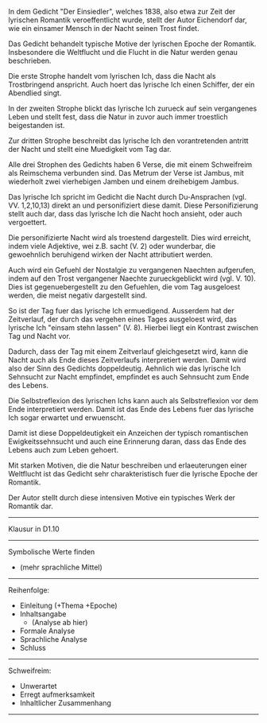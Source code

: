 In dem Gedicht "Der Einsiedler", welches 1838, also etwa zur Zeit der lyrischen Romantik veroeffentlicht wurde, stellt der Autor Eichendorf dar, wie ein einsamer Mensch in der Nacht seinen Trost findet.

Das Gedicht behandelt typische Motive der lyrischen Epoche der Romantik.
Insbesondere die Weltflucht und die Flucht in die Natur werden genau beschrieben.

Die erste Strophe handelt vom lyrischen Ich, dass die Nacht als Trostbringend anspricht.
Auch hoert das lyrische Ich einen Schiffer, der ein Abendlied singt.

In der zweiten Strophe blickt das lyrische Ich zurueck auf sein vergangenes Leben und stellt fest, dass die Natur in zuvor auch immer troestlich beigestanden ist.

Zur dritten Strophe beschreibt das lyrische Ich den vorantretenden antritt der Nacht und stellt eine Muedigkeit vom Tag dar.

Alle drei Strophen des Gedichts haben 6 Verse, die mit einem Schweifreim als Reimschema verbunden sind.
Das Metrum der Verse ist Jambus, mit wiederholt zwei vierhebigen Jamben und einem dreihebigem Jambus.

Das lyrische Ich spricht im Gedicht die Nacht durch Du-Ansprachen (vgl. VV. 1,2,10,13) direkt an und personifiziert diese damit.
Diese Personifizierung stellt auch dar, dass das lyrische Ich die Nacht hoch ansieht, oder auch vergoettert.

Die personifizierte Nacht wird als troestend dargestellt.
Dies wird erreicht, indem viele Adjektive, wei z.B. sacht (V. 2) oder wunderbar, die gewoehnlich beruhigend wirken der Nacht attributiert werden.

Auch wird ein Gefuehl der Nostalgie zu vergangenen Naechten aufgerufen, indem auf den Trost vergangener Naechte zurueckgeblickt wird (vgl. V. 10).
Dies ist gegenuebergestellt zu den Gefuehlen, die vom Tag ausgeloest werden, die meist negativ dargestellt sind.

So ist der Tag fuer das lyrische Ich ermuedigend. Ausserdem hat der Zeitverlauf, der durch das vergehen eines Tages ausgeloest wird, das lyrische Ich "einsam stehn lassen" (V. 8).
Hierbei liegt ein Kontrast zwischen Tag und Nacht vor.

Dadurch, dass der Tag mit einem Zeitverlauf gleichgesetzt wird, kann die Nacht auch als Ende dieses Zeitverlaufs interpretiert werden.
Damit wird also der Sinn des Gedichts doppeldeutig.
Aehnlich wie das lyrische Ich Sehnsucht zur Nacht empfindet, empfindet es auch Sehnsucht zum Ende des Lebens.

Die Selbstreflexion des lyrischen Ichs kann auch als Selbstreflexion vor dem Ende interpretiert werden.
Damit ist das Ende des Lebens fuer das lyrische Ich sogar erwartet und erwuenscht.

Damit ist diese Doppeldeutigkeit ein Anzeichen der typisch romantischen Ewigkeitssehnsucht und auch eine Erinnerung daran, dass das Ende des Lebens auch zum Leben gehoert.

Mit starken Motiven, die die Natur beschreiben und erlaeuterungen einer Weltflucht ist das Gedicht sehr charakteristisch fuer die lyrische Epoche der Romantik.

Der Autor stellt durch diese intensiven Motive ein typisches Werk der Romantik dar.

---

Klausur in D1.10

---

Symbolische Werte finden

- (mehr sprachliche Mittel)

---

Reihenfolge:
- Einleitung (+Thema +Epoche)
- Inhaltsangabe
  - (Analyse ab hier)
- Formale Analyse
- Sprachliche Analyse
- Schluss

---

Schweifreim: 

- Unwerartet
- Erregt aufmerksamkeit
- Inhaltlicher Zusammenhang

---


